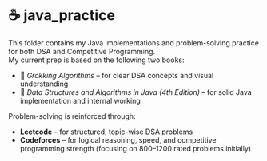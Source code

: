 # ☕ java_practice

This folder contains my Java implementations and problem-solving practice for both DSA and Competitive Programming.  
My current prep is based on the following two books:

- 📘 _Grokking Algorithms_ – for clear DSA concepts and visual understanding
- 📗 _Data Structures and Algorithms in Java (4th Edition)_ – for solid Java implementation and internal working

Problem-solving is reinforced through:

- **Leetcode** – for structured, topic-wise DSA problems
- **Codeforces** – for logical reasoning, speed, and competitive programming strength (focusing on 800–1200 rated problems initially)
